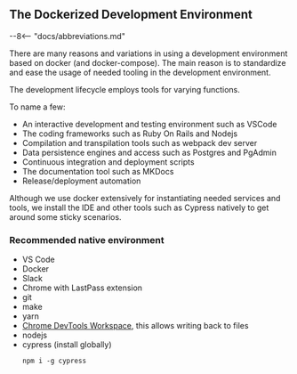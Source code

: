 ## The Dockerized Development Environment

--8<-- "docs/abbreviations.md"


There are many reasons and variations in using a development environment based on docker (and docker-compose). 
The main reason is to standardize and ease the usage of needed tooling in the development environment.  

The development lifecycle employs tools for varying functions.  

To name a few:
 
 * An interactive development and testing environment such as VSCode
 * The coding frameworks such as Ruby On Rails and Nodejs
 * Compilation and transpilation tools such as webpack dev server
 * Data persistence engines and access such as Postgres and PgAdmin
 * Continuous integration and deployment scripts
 * The documentation tool such as MKDocs
 * Release/deployment automation 


Although we use docker extensively for instantiating needed services and tools, we install the IDE and other tools such as Cypress natively to get around some sticky scenarios. 

### Recommended native environment

* VS Code
* Docker
* Slack
* Chrome with LastPass extension
* git  
* make
* yarn
* [Chrome DevTools Workspace](https://developers.google.com/web/tools/chrome-devtools/sources#workspace), this allows writing back to files
* nodejs
* cypress (install globally)
  ```
  npm i -g cypress
  ```

